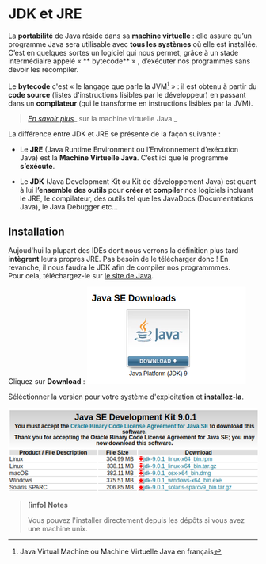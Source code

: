 # JDK et JRE

La **portabilité** de Java réside dans sa **machine virtuelle** : elle assure qu’un programme Java sera utilisable avec **tous les systèmes** où elle est installée. C’est en quelques sortes un logiciel qui nous permet, grâce à un stade intermédiaire appelé « ** bytecode** » , d’exécuter nos programmes sans devoir les recompiler.

Le **bytecode** c'est « le langage que parle la JVM[^1] » : il est obtenu à partir du **code source** \(listes d'instructions lisibles par le développeur\) en passant dans un **compilateur** \(qui le transforme en instructions lisibles par la JVM\).

> [_En savoir plus_](/jvm/jvm.md)_ sur la machine virtuelle Java._

La différence entre JDK et JRE se présente de la façon suivante :

* Le **JRE** \(Java Runtime Environment ou l’Environnement d’exécution Java\) est la **Machine Virtuelle Java**. C’est ici que le programme **s’exécute**.

* Le **JDK** \(Java Development Kit ou Kit de développement Java\) est quant à lui **l’ensemble des outils** pour **créer et compiler** nos logiciels incluant le JRE, le compilateur, des outils tel que les JavaDocs \(Documentations Java\), le Java Debugger etc…

## Installation

Aujoud'hui la plupart des IDEs dont nous verrons la définition plus tard **intègrent** leurs propres JRE. Pas besoin de le télécharger donc ! En revanche, il nous faudra le JDK afin de compiler nos programmmes.  
Pour cela, téléchargez-le sur [le site de Java](http://www.oracle.com/technetwork/java/javase/downloads/index.html).

Cliquez sur **Download** :
![](assets/jdk/download-1.png)  

Séléctionner la version pour votre système d'exploitation et **installez-la**.

![](assets/jdk/download-2.png)

> **[info] Notes**
>
> Vous pouvez l'installer directement depuis les dépôts si vous avez une machine unix.

[^1]: Java Virtual Machine ou Machine Virtuelle Java en français
